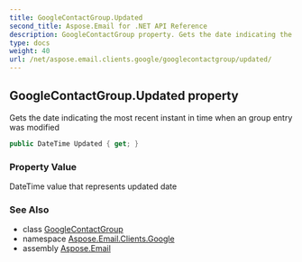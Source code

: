 ```yaml
---
title: GoogleContactGroup.Updated
second_title: Aspose.Email for .NET API Reference
description: GoogleContactGroup property. Gets the date indicating the most recent instant in time when an group entry was modified
type: docs
weight: 40
url: /net/aspose.email.clients.google/googlecontactgroup/updated/
---
```

## GoogleContactGroup.Updated property

Gets the date indicating the most recent instant in time when an group entry was modified

```csharp
public DateTime Updated { get; }
```

### Property Value

DateTime value that represents updated date

### See Also

* class [GoogleContactGroup](../)
* namespace [Aspose.Email.Clients.Google](../../googlecontactgroup/)
* assembly [Aspose.Email](../../../)


